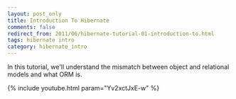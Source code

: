 ```yaml
---
layout: post_only
title: Introduction To Hibernate
comments: false
redirect_from: 2011/06/hibernate-tutorial-01-introduction-to.html
tags: hibernate intro
category: hibernate_intro
---
```


In this tutorial, we'll understand the mismatch between object and relational models and what ORM is.

{% include youtube.html param="Yv2xctJxE-w" %}
